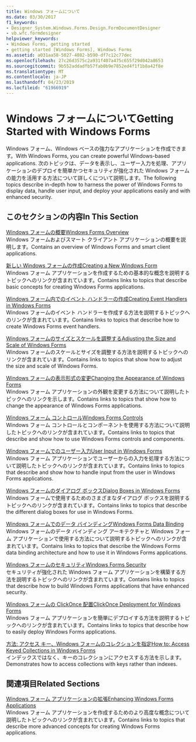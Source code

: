 ```yaml
---
title: Windows フォームについて
ms.date: 03/30/2017
f1_keywords:
- Designer_System.Windows.Forms.Design.FormDocumentDesigner
- vb.wfc.formdesigner
helpviewer_keywords:
- Windows Forms, getting started
- getting started [Windows Forms], Windows Forms
ms.assetid: a031aa58-5027-4082-b590-df7c12c77dec
ms.openlocfilehash: 27c26d3575c2a931f407a475c655f29d042a8653
ms.sourcegitcommit: 9b552addadfb57fab0b9e7852ed4f1f1b8a42f8e
ms.translationtype: MT
ms.contentlocale: ja-JP
ms.lasthandoff: 04/23/2019
ms.locfileid: "61966919"
---
```

# <a name="getting-started-with-windows-forms"></a><span data-ttu-id="6e5d3-102">Windows フォームについて</span><span class="sxs-lookup"><span data-stu-id="6e5d3-102">Getting Started with Windows Forms</span></span>
<span data-ttu-id="6e5d3-103">Windows フォーム、Windows ベースの強力なアプリケーションを作成できます。</span><span class="sxs-lookup"><span data-stu-id="6e5d3-103">With Windows Forms, you can create powerful Windows-based applications.</span></span> <span data-ttu-id="6e5d3-104">次のトピックは、データを表示し、ユーザー入力を処理、アプリケーションのデプロイを簡単かつセキュリティが強化された Windows フォームの能力を活用する方法について詳しくについて説明します。</span><span class="sxs-lookup"><span data-stu-id="6e5d3-104">The following topics describe in-depth how to harness the power of Windows Forms to display data, handle user input, and deploy your applications easily and with enhanced security.</span></span>  
  
## <a name="in-this-section"></a><span data-ttu-id="6e5d3-105">このセクションの内容</span><span class="sxs-lookup"><span data-stu-id="6e5d3-105">In This Section</span></span>  
 [<span data-ttu-id="6e5d3-106">Windows フォームの概要</span><span class="sxs-lookup"><span data-stu-id="6e5d3-106">Windows Forms Overview</span></span>](windows-forms-overview.md)  
 <span data-ttu-id="6e5d3-107">Windows フォームおよびスマート クライアント アプリケーションの概要を説明します。</span><span class="sxs-lookup"><span data-stu-id="6e5d3-107">Contains an overview of Windows Forms and smart client applications.</span></span>  
  
 [<span data-ttu-id="6e5d3-108">新しい Windows フォームの作成</span><span class="sxs-lookup"><span data-stu-id="6e5d3-108">Creating a New Windows Form</span></span>](creating-a-new-windows-form.md)  
 <span data-ttu-id="6e5d3-109">Windows フォーム アプリケーションを作成するための基本的な概念を説明するトピックへのリンクが含まれています。</span><span class="sxs-lookup"><span data-stu-id="6e5d3-109">Contains links to topics that describe basic concepts for creating Windows Forms applications.</span></span>  
  
 [<span data-ttu-id="6e5d3-110">Windows フォーム内でのイベント ハンドラーの作成</span><span class="sxs-lookup"><span data-stu-id="6e5d3-110">Creating Event Handlers in Windows Forms</span></span>](creating-event-handlers-in-windows-forms.md)  
 <span data-ttu-id="6e5d3-111">Windows フォームのイベント ハンドラーを作成する方法を説明するトピックへのリンクが含まれています。</span><span class="sxs-lookup"><span data-stu-id="6e5d3-111">Contains links to topics that describe how to create Windows Forms event handlers.</span></span>  
  
 [<span data-ttu-id="6e5d3-112">Windows フォームのサイズとスケールを調整する</span><span class="sxs-lookup"><span data-stu-id="6e5d3-112">Adjusting the Size and Scale of Windows Forms</span></span>](adjusting-the-size-and-scale-of-windows-forms.md)  
 <span data-ttu-id="6e5d3-113">Windows フォームのスケールとサイズを調整する方法を説明するトピックへのリンクが含まれています。</span><span class="sxs-lookup"><span data-stu-id="6e5d3-113">Contains links to topics that show how to adjust the size and scale of Windows Forms.</span></span>  
  
 [<span data-ttu-id="6e5d3-114">Windows フォームの表示形式の変更</span><span class="sxs-lookup"><span data-stu-id="6e5d3-114">Changing the Appearance of Windows Forms</span></span>](changing-the-appearance-of-windows-forms.md)  
 <span data-ttu-id="6e5d3-115">Windows フォーム アプリケーションの外観を変更する方法について説明したトピックへのリンクを示します。</span><span class="sxs-lookup"><span data-stu-id="6e5d3-115">Contains links to topics that show how to change the appearance of Windows Forms applications.</span></span>  
  
 [<span data-ttu-id="6e5d3-116">Windows フォーム コントロール</span><span class="sxs-lookup"><span data-stu-id="6e5d3-116">Windows Forms Controls</span></span>](./controls/index.md)  
 <span data-ttu-id="6e5d3-117">Windows フォーム コントロールとコンポーネントを使用する方法について説明したトピックへのリンクが含まれています。</span><span class="sxs-lookup"><span data-stu-id="6e5d3-117">Contains links to topics that describe and show how to use Windows Forms controls and components.</span></span>  
  
 [<span data-ttu-id="6e5d3-118">Windows フォームでのユーザー入力</span><span class="sxs-lookup"><span data-stu-id="6e5d3-118">User Input in Windows Forms</span></span>](user-input-in-windows-forms.md)  
 <span data-ttu-id="6e5d3-119">Windows フォーム アプリケーションでユーザーからの入力を処理する方法について説明したトピックへのリンクが含まれています。</span><span class="sxs-lookup"><span data-stu-id="6e5d3-119">Contains links to topics that describe and show how to handle input from the user in Windows Forms applications.</span></span>  
  
 [<span data-ttu-id="6e5d3-120">Windows フォームのダイアログ ボックス</span><span class="sxs-lookup"><span data-stu-id="6e5d3-120">Dialog Boxes in Windows Forms</span></span>](dialog-boxes-in-windows-forms.md)  
 <span data-ttu-id="6e5d3-121">Windows フォームで使用するためのさまざまなダイアログ ボックスを説明するトピックへのリンクが含まれています。</span><span class="sxs-lookup"><span data-stu-id="6e5d3-121">Contains links to topics that describe the different dialog boxes for use in Windows Forms.</span></span>  
  
 [<span data-ttu-id="6e5d3-122">Windows フォームでのデータ バインディング</span><span class="sxs-lookup"><span data-stu-id="6e5d3-122">Windows Forms Data Binding</span></span>](windows-forms-data-binding.md)  
 <span data-ttu-id="6e5d3-123">Windows フォームのデータ バインディング アーキテクチャと Windows フォーム アプリケーションで使用する方法について説明するトピックへのリンクが含まれています。</span><span class="sxs-lookup"><span data-stu-id="6e5d3-123">Contains links to topics that describe the Windows Forms data binding architecture and how to use it in Windows Forms applications.</span></span>  
  
 [<span data-ttu-id="6e5d3-124">Windows フォームのセキュリティ</span><span class="sxs-lookup"><span data-stu-id="6e5d3-124">Windows Forms Security</span></span>](windows-forms-security.md)  
 <span data-ttu-id="6e5d3-125">セキュリティが強化された Windows フォーム アプリケーションを構築する方法を説明するトピックへのリンクが含まれています。</span><span class="sxs-lookup"><span data-stu-id="6e5d3-125">Contains links to topics that describe how to build Windows Forms applications that have enhanced security.</span></span>  
  
 [<span data-ttu-id="6e5d3-126">Windows フォームの ClickOnce 配置</span><span class="sxs-lookup"><span data-stu-id="6e5d3-126">ClickOnce Deployment for Windows Forms</span></span>](clickonce-deployment-for-windows-forms.md)  
 <span data-ttu-id="6e5d3-127">Windows フォーム アプリケーションを簡単にデプロイする方法を説明するトピックへのリンクが含まれています。</span><span class="sxs-lookup"><span data-stu-id="6e5d3-127">Contains links to topics that describe how to easily deploy Windows Forms applications.</span></span>  
  
 [<span data-ttu-id="6e5d3-128">方法: アクセス キー、Windows フォームのコレクションを指定</span><span class="sxs-lookup"><span data-stu-id="6e5d3-128">How to: Access Keyed Collections in Windows Forms</span></span>](how-to-access-keyed-collections-in-windows-forms.md)  
 <span data-ttu-id="6e5d3-129">インデックスではなく、キーのコレクションにアクセスする方法を示します。</span><span class="sxs-lookup"><span data-stu-id="6e5d3-129">Demonstrates how to access collections with keys rather than indexes.</span></span>  
  
## <a name="related-sections"></a><span data-ttu-id="6e5d3-130">関連項目</span><span class="sxs-lookup"><span data-stu-id="6e5d3-130">Related Sections</span></span>  
 [<span data-ttu-id="6e5d3-131">Windows フォーム アプリケーションの拡張</span><span class="sxs-lookup"><span data-stu-id="6e5d3-131">Enhancing Windows Forms Applications</span></span>](./advanced/index.md)  
 <span data-ttu-id="6e5d3-132">Windows フォーム アプリケーションを作成するためのより高度な概念について説明したトピックへのリンクが含まれています。</span><span class="sxs-lookup"><span data-stu-id="6e5d3-132">Contains links to topics that describe more advanced concepts for creating Windows Forms applications.</span></span>
